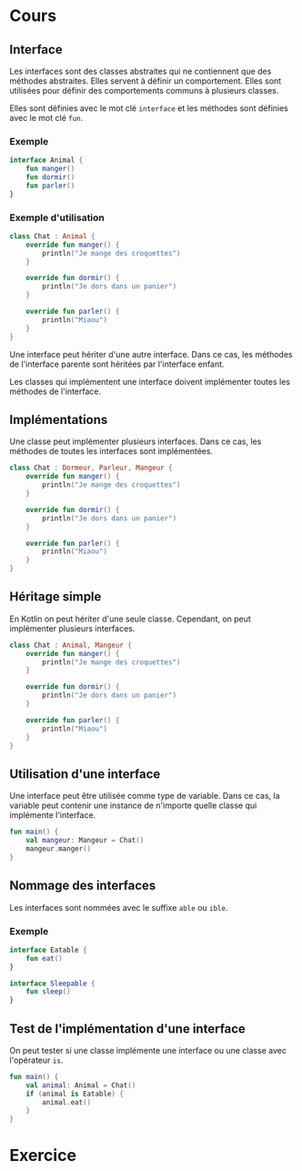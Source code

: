 # Cours

## Interface

Les interfaces sont des classes abstraites qui ne contiennent que des méthodes abstraites. Elles servent à définir un comportement. Elles sont utilisées pour définir des comportements communs à plusieurs classes.

Elles sont définies avec le mot clé `interface` et les méthodes sont définies avec le mot clé `fun`.

### Exemple

```kotlin
interface Animal {
    fun manger()
    fun dormir()
    fun parler()
}
```

### Exemple d'utilisation

```kotlin
class Chat : Animal {
    override fun manger() {
        println("Je mange des croquettes")
    }

    override fun dormir() {
        println("Je dors dans un panier")
    }

    override fun parler() {
        println("Miaou")
    }
}
```

Une interface peut hériter d'une autre interface. Dans ce cas, les méthodes de l'interface parente sont héritées par l'interface enfant.

Les classes qui implémentent une interface doivent implémenter toutes les méthodes de l'interface.

## Implémentations

Une classe peut implémenter plusieurs interfaces. Dans ce cas, les méthodes de toutes les interfaces sont implémentées.

```kotlin
class Chat : Dormeur, Parleur, Mangeur {
    override fun manger() {
        println("Je mange des croquettes")
    }

    override fun dormir() {
        println("Je dors dans un panier")
    }

    override fun parler() {
        println("Miaou")
    }
}
```

## Héritage simple

En Kotlin on peut hériter d'une seule classe. Cependant, on peut implémenter plusieurs interfaces.

```kotlin
class Chat : Animal, Mangeur {
    override fun manger() {
        println("Je mange des croquettes")
    }

    override fun dormir() {
        println("Je dors dans un panier")
    }

    override fun parler() {
        println("Miaou")
    }
}
```

## Utilisation d'une interface

Une interface peut être utilisée comme type de variable. Dans ce cas, la variable peut contenir une instance de n'importe quelle classe qui implémente l'interface.

```kotlin
fun main() {
    val mangeur: Mangeur = Chat()
    mangeur.manger()
}
```

## Nommage des interfaces

Les interfaces sont nommées avec le suffixe `able` ou `ible`.

### Exemple

```kotlin
interface Eatable {
    fun eat()
}

interface Sleepable {
    fun sleep()
}
```

## Test de l'implémentation d'une interface

On peut tester si une classe implémente une interface ou une classe avec l'opérateur `is`.

```kotlin
fun main() {
    val animal: Animal = Chat()
    if (animal is Eatable) {
        animal.eat()
    }
}
```

# Exercice

